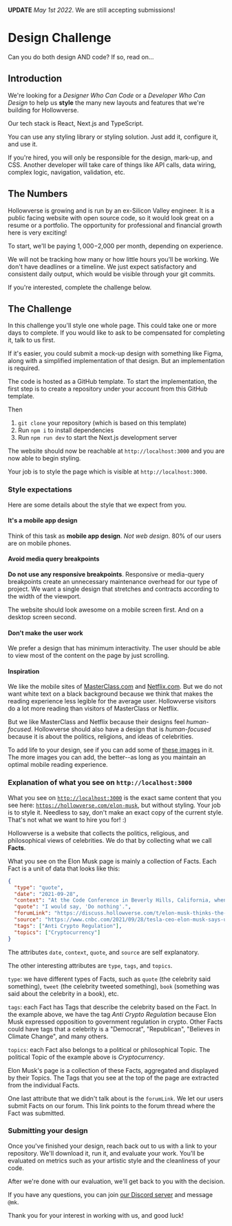 **UPDATE** _May 1st 2022_. We are still accepting submissions!

# Design Challenge

Can you do both design AND code? If so, read on...

## Introduction

We're looking for a _Designer Who Can Code_ or a _Developer Who Can Design_ to help us **style** the many new layouts and features that we're building for Hollowverse.

Our tech stack is React, Next.js and TypeScript.

You can use any styling library or styling solution. Just add it, configure it, and use it.

If you're hired, you will only be responsible for the design, mark-up, and CSS. Another developer will take care of things like API calls, data wiring, complex logic, navigation, validation, etc.

## The Numbers

Hollowverse is growing and is run by an ex-Silicon Valley engineer. It is a public facing website with open source code, so it would look great on a resume or a portfolio. The opportunity for professional and financial growth here is very exciting!

To start, we'll be paying $1,000-$2,000 per month, depending on experience.

We will not be tracking how many or how little hours you'll be working. We don't have deadlines or a timeline. We just expect satisfactory and consistent daily output, which would be visible through your git commits.

If you're interested, complete the challenge below.

## The Challenge

In this challenge you'll style one whole page. This could take one or more days to complete. If you would like to ask to be compensated for completing it, talk to us first.

If it's easier, you could submit a mock-up design with something like Figma, along with a simplified implementation of that design. But an implementation is required.

The code is hosted as a GitHub template. To start the implementation, the first step is to create a repository under your account from this GitHub template.

Then

1. `git clone` your repository (which is based on this template)
1. Run `npm i` to install dependencies
1. Run `npm run dev` to start the Next.js development server

The website should now be reachable at `http://localhost:3000` and you are now able to begin styling.

Your job is to style the page which is visible at `http://localhost:3000`.

### Style expectations

Here are some details about the style that we expect from you.

#### It's a mobile app design

Think of this task as **mobile app design**. _Not web design_. 80% of our users are on mobile phones.

#### Avoid media query breakpoints

**Do not use any responsive breakpoints**. Responsive or media-query breakpoints create an unnecessary maintenance overhead for our type of project. We want a single design that stretches and contracts according to the width of the viewport.

The website should look awesome on a mobile screen first. And on a desktop screen second.

#### Don't make the user work

We prefer a design that has minimum interactivity. The user should be able to view most of the content on the page by just scrolling.

#### Inspiration

We like the mobile sites of [MasterClass.com](https://www.masterclass.com/) and [Netflix.com](https://www.netflix.com/). But we do not want white text on a black background because we think that makes the reading experience less legible for the average user. Hollowverse visitors do a lot more reading than visitors of MasterClass or Netflix.

But we like MasterClass and Netflix because their designs feel _human-focused_. Hollowverse should also have a design that is _human-focused_ because it is about the politics, religions, and ideas of celebrities.

To add life to your design, see if you can add some of [these images](https://commons.wikimedia.org/w/index.php?search=elon+musk&title=Special:MediaSearch&go=Go&type=image) in it. The more images you can add, the better--as long as you maintain an optimal mobile reading experience.

### Explanation of what you see on `http://localhost:3000`

What you see on [`http://localhost:3000`](http://localhost:3000) is the exact same content that you see here: [`https://hollowverse.com/elon-musk`](https://hollowverse.com/elon-musk), but without styling. Your job is to style it. Needless to say, don't make an exact copy of the current style. That's not what we want to hire you for! :)

Hollowverse is a website that collects the politics, religious, and philosophical views of celebrities. We do that by collecting what we call **Facts**.

What you see on the Elon Musk page is mainly a collection of Facts. Each Fact is a unit of data that looks like this:

```json
{
  "type": "quote",
  "date": "2021-09-28",
  "context": "At the Code Conference in Beverly Hills, California, when asked if government should regulate cryptocurrencies, Elon Musk said:",
  "quote": "I would say, 'Do nothing'.",
  "forumLink": "https://discuss.hollowverse.com/t/elon-musk-thinks-the-government-should-not-regulate-crypto/1537",
  "source": "https://www.cnbc.com/2021/09/28/tesla-ceo-elon-musk-says-us-government-should-avoid-regulating-crypto.html",
  "tags": ["Anti Crypto Regulation"],
  "topics": ["Cryptocurrency"]
}
```

The attributes `date`, `context`, `quote`, and `source` are self explanatory.

The other interesting attributes are `type`, `tags`, and `topics`.

`type`: we have different types of Facts, such as `quote` (the celebrity said something), `tweet` (the celebrity tweeted something), `book` (something was said about the celebrity in a book), etc.

`tags`: each Fact has Tags that describe the celebrity based on the Fact. In the example above, we have the tag _Anti Crypto Regulation_ because Elon Musk expressed opposition to government regulation in crypto. Other Facts could have tags that a celebrity is a "Democrat", "Republican", "Believes in Climate Change", and many others.

`topics`: each Fact also belongs to a political or philosophical Topic. The political Topic of the example above is _Cryptocurrency_.

Elon Musk's page is a collection of these Facts, aggregated and displayed by their Topics. The Tags that you see at the top of the page are extracted from the individual Facts.

One last attribute that we didn't talk about is the `forumLink`. We let our users submit Facts on our forum. This link points to the forum thread where the Fact was submitted.

### Submitting your design

Once you've finished your design, reach back out to us with a link to your repository. We'll download it, run it, and evaluate your work. You'll be evaluated on metrics such as your artistic style and the cleanliness of your code.

After we're done with our evaluation, we'll get back to you with the decision.

If you have any questions, you can join [our Discord server](https://discord.gg/7YRGb9Revs) and message `@mk`.

Thank you for your interest in working with us, and good luck!
